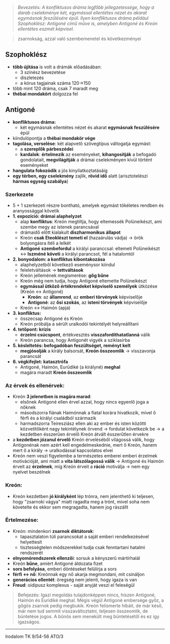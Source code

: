 > *Bevezetés:*
> *A konfliktusos dráma legfőbb jellegzetessége, hogy a darab cselekménye két, egymással ellentétes nézet és akarat egymásnak feszülésére épül. Ilyen konfliktusos dráma például Szophoklész: Antigoné című műve is, amelyben Antigoné és Kreón ellentétes eszmét képvisel.*

> zsarnokság, azzal való szembemenetel és következményei
## Szophoklész
- **több újítása** is volt a drámák előadásában:
	- 3 színész bevezetése
	- díszletezés
	- a kórus tagjainak száma 120->150
- több mint 120 dráma, csak 7 maradt meg
- **thébai mondakört** dolgozza fel
## Antigoné
- **konfliktusos dráma:**
	- két egymásnak ellentétes nézet és akarat **egymásnak feszülésére** épül
- kiindulópontja a **thébai mondakör vége**
- **tagolása, verselése**: két alapvető szövegtípus váltogatja egymást:
	- a **szereplők párbeszédei**
	- **kardalok**: **értelmezik** az eseményeket, **kihangosítják** a befogadó gondolatait, **megvilágítják** a drámai cselekményen kívül történt eseményeket
- **hangulata fokozódik** a jós kinyilatkoztatásáig
- **egy térben, egy cselekmény** zajlik, **rövid idő** alatt (arisztotelészi **hármas egység szabálya**)
### Szerkezete
- 5 + 1 szerkezeti részre bontható, amelyek egymást tökéletes rendben és aranyossággal követik
- **1. expozíció: drámai alaphelyzet**
	- alap **konfliktus**: Kreón megtiltja, hogy eltemessék Polüneikészt, ami szembe megy az istenek parancsával
	- drámaidő előtt kialakult **diszharmonikus állapot**
	- Kreón **csak Eteoklészt temeti el** (hazaárulás vádja) -> örök bolyongásra ítéli a lelkét
	- **Antigoné** **szembefordul** a királyi paranccsal: eltemeti Polüneikészt <-> **Iszméné** **követi** a királyi parancsot, fél a hatalomtól
- **2. bonyodalom: a konfliktus kibontakozása**
	- alaphelyzetből következő eseménysor kiindul
	- feleletváltások -> **tettváltások**
	- Kreón jellemének megismerése: **gőg bűne**
	- Kreón még nem tudja, hogy Antigoné eltemette Polüneikészt
	- **egymással ütköző értékrendeket képviselő személyek** ütközése (Kreón <-> Antigoné)
		- **Kreón**: az **államrend**, az **emberi törvények** képviselője
		- **Antigoné**: az **ősi szokás**, az **isteni törvények** képviselője
	- Kreón <-> Haimón (apja)
- **3. konfliktus:**
	- összecsap Antigoné és Kreón
	- Kreón próbálja a sérült uralkodói tekintélyét helyreállítani
- **4. tetőpont: krízis**
	- **érzelmi csúcspont**, értékvesztés **visszafordíthatatlanná** válik
	- Kreón parancsa, hogy Antigonét vigyék a sziklasírba
- **5. késleltetés: befogadóban feszültséget, reményt kelt**
	- **megjósolják** a király balsorsát, **Kreón összeomlik** -> visszavonja parancsát
- **6. végkifejlet: katasztrófa**
	- Antigoné, Haimón, Eurüdiké (a királyné) **meghal**
	- magára maradt **Kreón összeomlik**
### Az érvek és ellenérvek:
- Kreón **3 jelenetben is magára marad**:
	- elsőnek Antigoné ellen érvel azzal, hogy nincs egyenlő joga a nőknek
	- másodszorra fiának Haimónnak a fiatal korára hivatkozik, mivel ő férfi és a királyi családból származik
	- harmadszorra Teiresziász ellen aki az ember és isten közötti közvetítőként nagy tekintélynek örvend -> fordulat következik be -> a kezdetben ésszerűen érvelő Kreón átvált ésszerűtlen érvekre
- a **kezdetben józanul érvelő** Kreón érveléséből világossá válik, hogy Antigonénak nem azért kell engedelmeskednie, mert ő Kreón, hanem mert ő a király -> uralkodással kapcsolatos elvei
- Kreón nem veszi figyelembe a természetes emberei emberi érzelmek motivációját, ami miatt a **vita látszólagossá válik** -> Antigoné és Haimón érveit az **érzelmek**, míg Kreón érveit a **ráció** motiválja -> nem egy nyelvet beszélnek
### Kreón: 
- Kreón kezdetben **jó királyként** lép trónra, nem jelenthető ki teljesen, hogy "zsarnoki vágya" miatt ragadta meg a trónt, mivel soha nem követelte és ekkor sem megragadta, hanem jog rászállt
### Értelmezése:
- Kreón: mindenkori **zsarnok diktátorok**:
	- tapasztalaton túli parancsokat a saját emberi rendelkezésével helyettesít
	- tisztességtelen módszerekkel tudja csak fenntartani hatalmi rendszerét
- **elnyomórendszerek ellenzői**: sorsuk a kényszerű mártírhalál
- Kreón **bűne**, amiért Antigoné áldozata fizet
- **sors befolyása**, emberi döntéseket felülírja a sors
- **férfi <-> nő**: Kreónnak egy nő akarja megmondani, mit csináljon
- **generácios ellentét**: öregség nem jelenti, hogy igaza is van
- **Freud**: oidipusz komplexus - saját anyját veszi el feleségül
>Befejezés:
>Igazi megoldás tulajdonképpen nincs, hiszen Antigoné, Haimón és Euridiké meghal. Mégis végül Antigoné embersége győz, a gőgös zsarnok pedig megbukik. Kreón felismerte hibáit, de már késő, már nem tud semmit visszaváltoztatni, teljesen összeomlik, de büntetése jogos. A bűnös sem menekült meg büntetésétől és ez így igazságos.
---
Irodalom TK 9/54-56
ATO/3